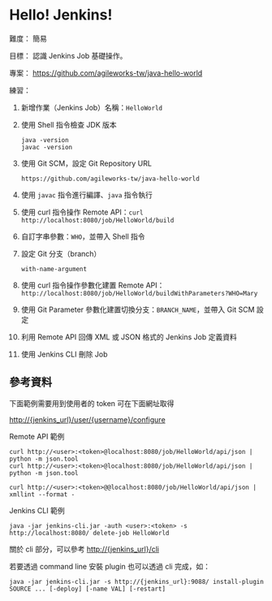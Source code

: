 # Hello! Jenkins!

難度：
簡易

目標：
認識 Jenkins Job 基礎操作。

專案：
https://github.com/agileworks-tw/java-hello-world

練習：

1. 新增作業（Jenkins Job）名稱：`HelloWorld`
2. 使用 Shell 指令檢查 JDK 版本

   ```
   java -version
   javac -version
   ```
   
3. 使用 Git SCM，設定 Git Repository URL

   ```
   https://github.com/agileworks-tw/java-hello-world
   ```
4. 使用 `javac` 指令進行編譯、`java` 指令執行
5. 使用 curl 指令操作 Remote API：`curl http://localhost:8080/job/HelloWorld/build`
6. 自訂字串參數：`WHO`，並帶入 Shell 指令
7. 設定 Git 分支（branch）
   ```
   with-name-argument
   ```
8. 使用 curl 指令操作參數化建置 Remote API：`http://localhost:8080/job/HelloWorld/buildWithParameters?WHO=Mary`
9. 使用 Git Parameter 參數化建置切換分支：`BRANCH_NAME`，並帶入 Git SCM 設定
10. 利用 Remote API 回傳 XML 或 JSON 格式的 Jenkins Job 定義資料
11. 使用 Jenkins CLI 刪除 Job

## 參考資料

下面範例需要用到使用者的 token 可在下面網址取得

<http://{jenkins_url}/user/{username}/configure>

Remote API 範例

```
curl http://<user>:<token>@localhost:8080/job/HelloWorld/api/json | python -m json.tool
curl http://<user>:<token>@localhost:8080/job/HelloWorld/api/json | python -m json.tool
```

```
curl http://<user>:<token>@@localhost:8080/job/HelloWorld/api/json | xmllint --format -
```

Jenkins CLI 範例

```
java -jar jenkins-cli.jar -auth <user>:<token> -s http://localhost:8080/ delete-job HelloWorld
```

關於 cli 部分，可以參考 <http://{jenkins_url}/cli>

若要透過 command line 安裝 plugin 也可以透過 cli 完成，如：

`java -jar jenkins-cli.jar -s http://{jenkins_url}:9088/ install-plugin SOURCE ... [-deploy] [-name VAL] [-restart]`